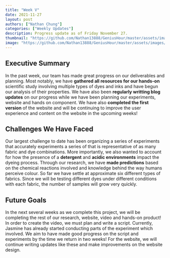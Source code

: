 ```yaml
---
title: "Week V"
date: 2021-11-27
layout: post
authors: ["Nathan Chung"]
categories: ["Weekly Updates"]
description: Progress update as of Friday November 27.
thumbnail: "https://github.com/Nathan13888/GeniusHour/master/assets/images/IMG_1445.jpg"
image: "https://github.com/Nathan13888/GeniusHour/master/assets/images/IMG_1445.jpg"
---
```


## Executive Summary

In the past week, our team has made great progress on our deliverables and planning. Most notably, we have **gathered all resources for our hands-on** scientific study involving multiple types of dyes and inks and have begun our analysis of their properties. We have also been **regularly writting blog updates** on our progress while we have been planning our experiments, website and hands on component. We have also **completed the first version** of the website and will be continuing to improve the user experience and content on the website in the upcoming weeks!

## Challenges We Have Faced

Our largest challenge to date has been organizing a series of experiments that accurately experiments a series of that is representative of as many fabric and dye combinations. More importantly, we also wanted to account for how the presence of a **detergent** and **acidic environments** impact the dyeing process. Through our research, we have **made predictions** based on the chemical reactions involved and knowledge behind the way humans perceive colour. So far we have settle at approximate six different types of fabrics. Since we will be testing different dyes under different conditions with each fabric, the number of samples will grow very quickly.

## Future Goals

In the next several weeks as we complete this project, we will be completing the rest of our research, website, video and hands-on product! In order to create the video, we must plan and write a script. Currently, Jasmine has already started conducting parts of the experiment which involved. We aim to have made good progress on the script and experiments by the time we return in two weeks! For the website, we will continue writing updates like these and make improvements on the website design.
